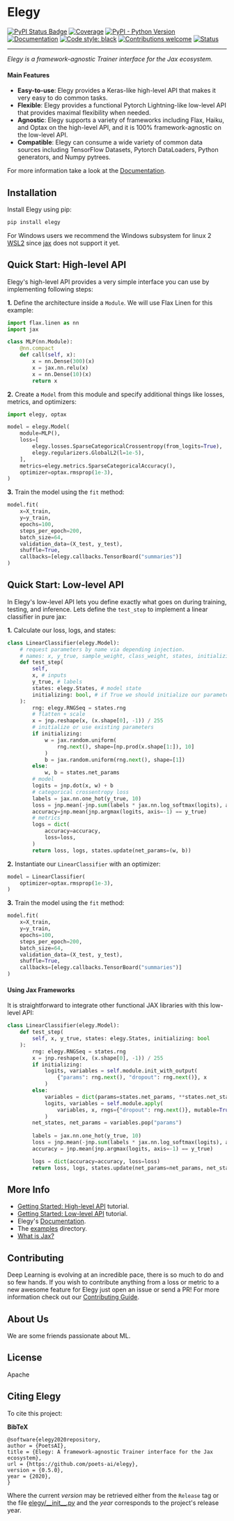 # Elegy
[![PyPI Status Badge](https://badge.fury.io/py/elegy.svg)](https://pypi.org/project/elegy/)
[![Coverage](https://img.shields.io/codecov/c/github/poets-ai/elegy?color=%2334D058)](https://codecov.io/gh/poets-ai/elegy)
[![PyPI - Python Version](https://img.shields.io/pypi/pyversions/elegy)](https://pypi.org/project/elegy/)
[![Documentation](https://img.shields.io/badge/api-reference-blue.svg)](https://poets-ai.github.io/elegy/)
[![Code style: black](https://img.shields.io/badge/code%20style-black-000000.svg)](https://github.com/psf/black)
[![Contributions welcome](https://img.shields.io/badge/contributions-welcome-brightgreen.svg?style=flat)](https://github.com/poets-ai/elegy/issues)
[![Status](https://github.com/poets-ai/elegy/workflows/GitHub%20CI/badge.svg)](https://github.com/poets-ai/elegy/actions?query=workflow%3A"GitHub+CI")

-----------------

_Elegy is a framework-agnostic Trainer interface for the Jax ecosystem._  

#### Main Features
* **Easy-to-use**: Elegy provides a Keras-like high-level API that makes it very easy to do common tasks.
* **Flexible**: Elegy provides a functional Pytorch Lightning-like low-level API that provides maximal flexibility when needed.
* **Agnostic**: Elegy supports a variety of frameworks including Flax, Haiku, and Optax on the high-level API, and it is 100% framework-agnostic on the low-level API.
* **Compatible**: Elegy can consume a wide variety of common data sources including TensorFlow Datasets, Pytorch DataLoaders, Python generators, and Numpy pytrees.

For more information take a look at the [Documentation](https://poets-ai.github.io/elegy).

## Installation

Install Elegy using pip:
```bash
pip install elegy
```

For Windows users we recommend the Windows subsystem for linux 2 [WSL2](https://docs.microsoft.com/es-es/windows/wsl/install-win10?redirectedfrom=MSDN) since [jax](https://github.com/google/jax/issues/438) does not support it yet.

## Quick Start: High-level API
Elegy's high-level API provides a very simple interface you can use by implementing following steps:

**1.** Define the architecture inside a `Module`. We will use Flax Linen for this example:
```python
import flax.linen as nn
import jax

class MLP(nn.Module):
    @nn.compact
    def call(self, x):
        x = nn.Dense(300)(x)
        x = jax.nn.relu(x)
        x = nn.Dense(10)(x)
        return x
```

**2.** Create a `Model` from this module and specify additional things like losses, metrics, and optimizers:
```python
import elegy, optax

model = elegy.Model(
    module=MLP(),
    loss=[
        elegy.losses.SparseCategoricalCrossentropy(from_logits=True),
        elegy.regularizers.GlobalL2(l=1e-5),
    ],
    metrics=elegy.metrics.SparseCategoricalAccuracy(),
    optimizer=optax.rmsprop(1e-3),
)
```
**3.** Train the model using the `fit` method:
```python
model.fit(
    x=X_train,
    y=y_train,
    epochs=100,
    steps_per_epoch=200,
    batch_size=64,
    validation_data=(X_test, y_test),
    shuffle=True,
    callbacks=[elegy.callbacks.TensorBoard("summaries")]
)
```

## Quick Start: Low-level API
In Elegy's low-level API lets you define exactly what goes on during training, testing, and inference. Lets define the `test_step` to implement a linear classifier in pure jax:

**1.** Calculate our loss, logs, and states:
```python
class LinearClassifier(elegy.Model):
    # request parameters by name via depending injection.
    # names: x, y_true, sample_weight, class_weight, states, initializing
    def test_step(
        self,
        x, # inputs
        y_true, # labels
        states: elegy.States, # model state
        initializing: bool, # if True we should initialize our parameters
    ):  
        rng: elegy.RNGSeq = states.rng
        # flatten + scale
        x = jnp.reshape(x, (x.shape[0], -1)) / 255
        # initialize or use existing parameters
        if initializing:
            w = jax.random.uniform(
                rng.next(), shape=[np.prod(x.shape[1:]), 10]
            )
            b = jax.random.uniform(rng.next(), shape=[1])
        else:
            w, b = states.net_params
        # model
        logits = jnp.dot(x, w) + b
        # categorical crossentropy loss
        labels = jax.nn.one_hot(y_true, 10)
        loss = jnp.mean(-jnp.sum(labels * jax.nn.log_softmax(logits), axis=-1))
        accuracy=jnp.mean(jnp.argmax(logits, axis=-1) == y_true)
        # metrics
        logs = dict(
            accuracy=accuracy,
            loss=loss,
        )
        return loss, logs, states.update(net_params=(w, b))
```

**2.** Instantiate our `LinearClassifier` with an optimizer:
```python
model = LinearClassifier(
    optimizer=optax.rmsprop(1e-3),
)
```
**3.** Train the model using the `fit` method:
```python
model.fit(
    x=X_train,
    y=y_train,
    epochs=100,
    steps_per_epoch=200,
    batch_size=64,
    validation_data=(X_test, y_test),
    shuffle=True,
    callbacks=[elegy.callbacks.TensorBoard("summaries")]
)
```
#### Using Jax Frameworks
It is straightforward to integrate other functional JAX libraries with this 
low-level API:

```python
class LinearClassifier(elegy.Model):
    def test_step(
        self, x, y_true, states: elegy.States, initializing: bool
    ):
        rng: elegy.RNGSeq = states.rng
        x = jnp.reshape(x, (x.shape[0], -1)) / 255
        if initializing:
            logits, variables = self.module.init_with_output(
                {"params": rng.next(), "dropout": rng.next()}, x
            )
        else:
            variables = dict(params=states.net_params, **states.net_states)
            logits, variables = self.module.apply(
                variables, x, rngs={"dropout": rng.next()}, mutable=True
            )
        net_states, net_params = variables.pop("params")
        
        labels = jax.nn.one_hot(y_true, 10)
        loss = jnp.mean(-jnp.sum(labels * jax.nn.log_softmax(logits), axis=-1))
        accuracy = jnp.mean(jnp.argmax(logits, axis=-1) == y_true)

        logs = dict(accuracy=accuracy, loss=loss)
        return loss, logs, states.update(net_params=net_params, net_states=net_states)
```

## More Info
* [Getting Started: High-level API](https://poets-ai.github.io/elegy/getting-started-high-level-api/) tutorial.
* [Getting Started: Low-level API](https://poets-ai.github.io/elegy/getting-started-low-level-api/) tutorial.
* Elegy's [Documentation](https://poets-ai.github.io/elegy).
* The [examples](https://github.com/poets-ai/elegy/tree/master/examples) directory.
* [What is Jax?](https://github.com/google/jax#what-is-jax)

## Contributing
Deep Learning is evolving at an incredible pace, there is so much to do and so few hands. If you wish to contribute anything from a loss or metric to a new awesome feature for Elegy just open an issue or send a PR! For more information check out our [Contributing Guide](https://poets-ai.github.io/elegy/guides/contributing).

## About Us
We are some friends passionate about ML.

## License
Apache

## Citing Elegy

To cite this project:

**BibTeX**

```
@software{elegy2020repository,
author = {PoetsAI},
title = {Elegy: A framework-agnostic Trainer interface for the Jax ecosystem},
url = {https://github.com/poets-ai/elegy},
version = {0.5.0},
year = {2020},
}
```


Where the current *version* may be retrieved either from the `Release` tag or the file [elegy/\_\_init\_\_.py](https://github.com/poets-ai/elegy/blob/master/elegy/__init__.py) and the *year* corresponds to the project's release year.
